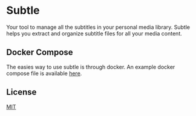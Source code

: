 # Subtle

Your tool to manage all the subtitles in your personal media library. Subtle helps you extract and organize subtitle files for all your media content.

## Docker Compose

The easies way to use subtle is through docker. An example docker compose file is available [here](doc/assets/files/docker-compose.yaml).

## License

[MIT](https://choosealicense.com/licenses/mit/)
